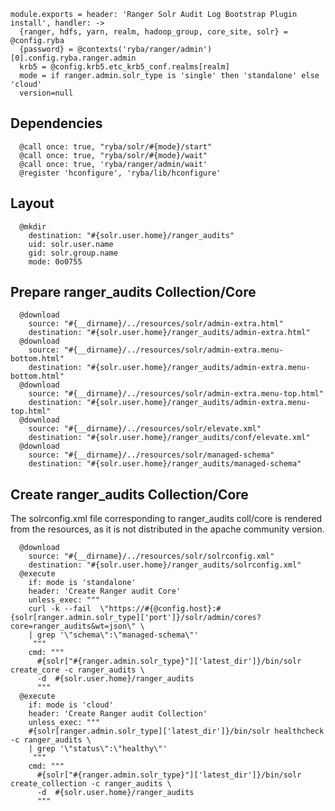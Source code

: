 
    module.exports = header: 'Ranger Solr Audit Log Bootstrap Plugin install', handler: ->
      {ranger, hdfs, yarn, realm, hadoop_group, core_site, solr} = @config.ryba 
      {password} = @contexts('ryba/ranger/admin')[0].config.ryba.ranger.admin
      krb5 = @config.krb5.etc_krb5_conf.realms[realm]
      mode = if ranger.admin.solr_type is 'single' then 'standalone' else 'cloud'
      version=null

## Dependencies

      @call once: true, "ryba/solr/#{mode}/start" 
      @call once: true, "ryba/solr/#{mode}/wait"
      @call once: true, 'ryba/ranger/admin/wait'
      @register 'hconfigure', 'ryba/lib/hconfigure'

## Layout

      @mkdir
        destination: "#{solr.user.home}/ranger_audits"
        uid: solr.user.name
        gid: solr.group.name
        mode: 0o0755

## Prepare ranger_audits Collection/Core

      @download
        source: "#{__dirname}/../resources/solr/admin-extra.html"
        destination: "#{solr.user.home}/ranger_audits/admin-extra.html"
      @download
        source: "#{__dirname}/../resources/solr/admin-extra.menu-bottom.html"
        destination: "#{solr.user.home}/ranger_audits/admin-extra.menu-bottom.html"
      @download
        source: "#{__dirname}/../resources/solr/admin-extra.menu-top.html"
        destination: "#{solr.user.home}/ranger_audits/admin-extra.menu-top.html"
      @download
        source: "#{__dirname}/../resources/solr/elevate.xml"
        destination: "#{solr.user.home}/ranger_audits/conf/elevate.xml"
      @download
        source: "#{__dirname}/../resources/solr/managed-schema"
        destination: "#{solr.user.home}/ranger_audits/managed-schema"

## Create ranger_audits Collection/Core
The solrconfig.xml file corresponding to ranger_audits coll/core is rendered from
the resources, as it is not distributed in the apache community version.

      @download
        source: "#{__dirname}/../resources/solr/solrconfig.xml"
        destination: "#{solr.user.home}/ranger_audits/solrconfig.xml"
      @execute
        if: mode is 'standalone'
        header: 'Create Ranger audit Core'
        unless_exec: """
        curl -k --fail  \"https://#{@config.host}:#{solr[ranger.admin.solr_type]['port']}/solr/admin/cores?core=ranger_audits&wt=json\" \
        | grep '\"schema\":\"managed-schema\"'
         """
        cmd: """
          #{solr["#{ranger.admin.solr_type}"]['latest_dir']}/bin/solr create_core -c ranger_audits \
          -d  #{solr.user.home}/ranger_audits
          """
      @execute
        if: mode is 'cloud'
        header: 'Create Ranger audit Collection'
        unless_exec: """
        #{solr[ranger.admin.solr_type]['latest_dir']}/bin/solr healthcheck -c ranger_audits \
        | grep '\"status\":\"healthy\"'
         """
        cmd: """
          #{solr["#{ranger.admin.solr_type}"]['latest_dir']}/bin/solr create_collection -c ranger_audits \
          -d  #{solr.user.home}/ranger_audits
          """

[ranger-solr-script]:(https://community.hortonworks.com/questions/29291/ranger-solr-script-create-ranger-audits-collection.html)
